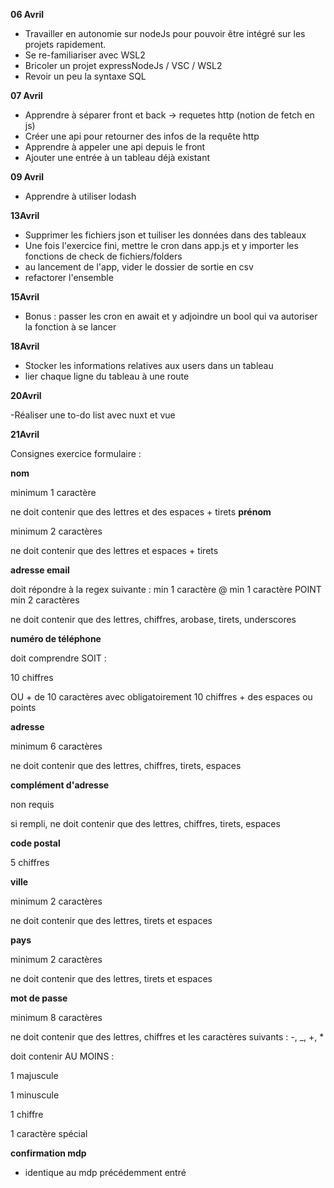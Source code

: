 **06 Avril**

- Travailler en autonomie sur nodeJs pour pouvoir être intégré sur les projets rapidement.
- Se re-familiariser avec WSL2
- Bricoler un projet expressNodeJs / VSC / WSL2
- Revoir un peu la syntaxe SQL

**07 Avril**


- Apprendre à séparer front et back -> requetes http (notion de fetch en js)
- Créer une api pour retourner des infos de la requête http
- Apprendre à appeler une api depuis le front
- Ajouter une entrée à un tableau déjà existant

**09 Avril**

- Apprendre à utiliser lodash

**13Avril**

- Supprimer les fichiers json et tuiliser les données dans des tableaux
- Une fois l'exercice fini, mettre le cron dans app.js et y importer les fonctions de check de fichiers/folders
- au lancement de l'app, vider le dossier de sortie en csv
- refactorer l'ensemble

**15Avril**

- Bonus : passer les cron en await et y adjoindre un bool qui va autoriser la fonction à se lancer

**18Avril**

- Stocker les informations relatives aux users dans un tableau 
- lier chaque ligne du tableau à une route

**20Avril**

-Réaliser une to-do list avec nuxt et vue

**21Avril**

Consignes exercice formulaire : 

**nom**

minimum 1 caractère
		
ne doit contenir que des lettres et des espaces + tirets
**prénom**
	
minimum 2 caractères
			
ne doit contenir que des lettres et espaces + tirets
	
**adresse email**
		
doit répondre à la regex suivante : min 1 caractère @ min 1 caractère POINT min 2 caractères
		
ne doit contenir que des lettres, chiffres, arobase, tirets, underscores
	
**numéro de téléphone**
		
doit comprendre SOIT :

10 chiffres
			
OU + de 10 caractères avec obligatoirement 10 chiffres + des espaces ou points
	
**adresse**		

minimum 6 caractères
		
ne doit contenir que des lettres, chiffres, tirets, espaces
			
**complément d'adresse**		
		
non requis
		
si rempli, ne doit contenir que des lettres, chiffres, tirets, espaces
	
**code postal**

5 chiffres	
	
**ville**
		
minimum 2 caractères	
		
ne doit contenir que des lettres, tirets et espaces
	
**pays**

minimum 2 caractères
		
ne doit contenir que des lettres, tirets et espaces
		
**mot de passe**

minimum 8 caractères
		
ne doit contenir que des lettres, chiffres et les caractères suivants : -, _, +, *
		
doit contenir AU MOINS :
			
1 majuscule
			
1 minuscule	
			
1 chiffre

1 caractère spécial
				
**confirmation mdp**
		
- identique au mdp précédemment entré